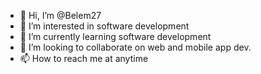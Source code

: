 - 👋 Hi, I’m @Belem27
- 👀 I’m interested in software development
- 🌱 I’m currently learning software development
- 💞️ I’m looking to collaborate on web and mobile app dev.
- 📫 How to reach me at anytime

<!---
Belem27/Belem27 is a ✨ special ✨ repository because its `README.md` (this file) appears on your GitHub profile.
You can click the Preview link to take a look at your changes.
--->
